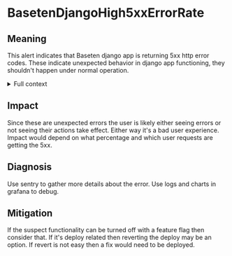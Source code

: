 # BasetenDjangoHigh5xxErrorRate

## Meaning

This alert indicates that Baseten django app is returning 5xx http error codes.
These indicate unexpected behavior in django app functioning, they shouldn't
happen under normal operation.

<details>
<summary>Full context</summary>

These errors would normally cause a sentry, and more details about the specific errors can be found there. These are critical issues, each type of error would need investigating even if the errors stop happening for a while.

</details>

## Impact

Since these are unexpected errors the user is likely either seeing errors or not seeing their actions take effect. Either way it's a bad user experience. Impact would depend on what percentage and which user requests are getting the 5xx.

## Diagnosis

Use sentry to gather more details about the error. Use logs and charts in grafana to debug.

## Mitigation
If the suspect functionality can be turned off with a feature flag then consider
that. If it's deploy related then reverting the deploy may be an option. If
revert is not easy then a fix would need to be deployed. 
